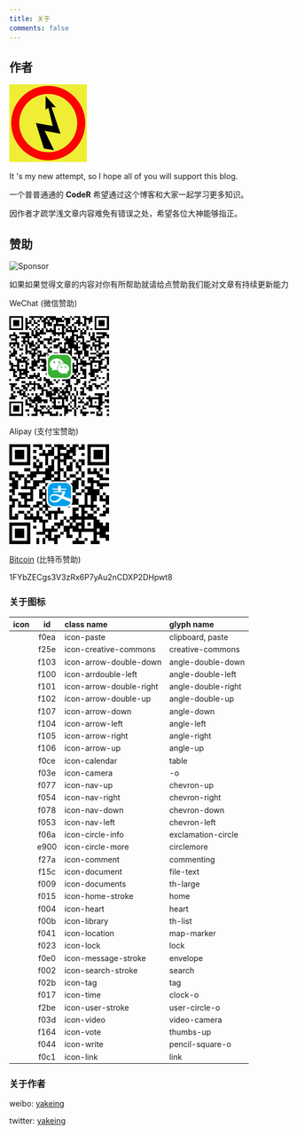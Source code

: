 ```yaml
---
title: 关于
comments: false
---
```


## 作者

<img src="/images/avatar.jpg" title="Yakeing">

It 's my new attempt, so I hope all of you will support this blog.

一个普普通通的 **CodeR** 希望通过这个博客和大家一起学习更多知识。

因作者才疏学浅文章内容难免有错误之处，希望各位大神能够指正。

## 赞助

![Sponsor](https://oauth.applinzi.com/State/heart/Sponsor/EA4AAA.svg)

如果如果觉得文章的内容对你有所帮助就请给点赞助我们能对文章有持续更新能力

 WeChat (微信赞助)

 ![WeChat](/images/WeChat.png)

 Alipay (支付宝赞助)

 ![Alipay](/images/Alipay.png)

 [Bitcoin](https://btc.com/1FYbZECgs3V3zRx6P7yAu2nCDXP2DHpwt8) (比特币赞助)

 1FYbZECgs3V3zRx6P7yAu2nCDXP2DHpwt8

### 关于图标

| icon | id | class name | glyph name |
| :----: | :----: | :---- | :---- |
| <i class="icon-paste vm"></i> | f0ea | icon-paste | clipboard, paste |
| <i class="icon-creative-commons vm"></i> | f25e | icon-creative-commons | creative-commons |
| <i class="icon-arrow-double-down vm"></i> | f103 | icon-arrow-double-down | angle-double-down |
| <i class="icon-arrdouble-left vm"></i> | f100 | icon-arrdouble-left | angle-double-left |
| <i class="icon-arrow-double-right vm"></i> | f101 | icon-arrow-double-right | angle-double-right |
| <i class="icon-arrow-double-up vm"></i> | f102 | icon-arrow-double-up | angle-double-up |
| <i class="icon-arrow-down vm"></i> | f107 | icon-arrow-down | angle-down |
| <i class="icon-arrow-left vm"></i> | f104 | icon-arrow-left | angle-left |
| <i class="icon-arrow-right vm"></i> | f105 | icon-arrow-right | angle-right |
| <i class="icon-arrow-up vm"></i> | f106 | icon-arrow-up | angle-up |
| <i class="icon-calendar vm"></i> | f0ce | icon-calendar | table |
| <i class="icon-camera vm"></i> | f03e | icon-camera | -o |
| <i class="icon-nav-up vm"></i> | f077 | icon-nav-up | chevron-up |
| <i class="icon-nav-right vm"></i> | f054 | icon-nav-right | chevron-right |
| <i class="icon-nav-down vm"></i> | f078 | icon-nav-down | chevron-down |
| <i class="icon-nav-left vm"></i> | f053 | icon-nav-left | chevron-left |
| <i class="icon-circle-info vm"></i> | f06a | icon-circle-info | exclamation-circle |
| <i class="icon-circle-more vm"></i> | e900 | icon-circle-more | circlemore |
| <i class="icon-comment vm"></i> | f27a | icon-comment | commenting |
| <i class="icon-document vm"></i> | f15c | icon-document | file-text |
| <i class="icon-documents vm"></i> | f009 | icon-documents | th-large |
| <i class="icon-home-stroke vm"></i> | f015 | icon-home-stroke | home |
| <i class="icon-heart vm"></i> | f004 | icon-heart | heart |
| <i class="icon-library vm"></i> | f00b | icon-library | th-list |
| <i class="icon-location vm"></i> | f041 | icon-location | map-marker |
| <i class="icon-lock vm"></i> | f023 | icon-lock | lock |
| <i class="icon-message-stroke vm"></i> | f0e0 | icon-message-stroke | envelope |
| <i class="icon-search-stroke vm"></i> | f002 | icon-search-stroke | search |
| <i class="icon-tag vm"></i> | f02b | icon-tag | tag |
| <i class="icon-time vm"></i> | f017 | icon-time | clock-o |
| <i class="icon-user-stroke vm"></i> | f2be | icon-user-stroke | user-circle-o |
| <i class="icon-video vm"></i> | f03d | icon-video | video-camera |
| <i class="icon-vote vm"></i> | f164 | icon-vote | thumbs-up |
| <i class="icon-write vm"></i> | f044 | icon-write | pencil-square-o |
| <i class="icon-link vm"></i> | f0c1 | icon-link | link |

### 关于作者

weibo: [yakeing](https://weibo.com/yakeing)

twitter: [yakeing](https://twitter.com/yakeing)
